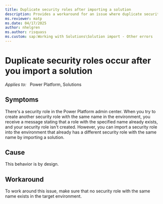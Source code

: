 ```yaml
---
title: Duplicate security roles after importing a solution 
description: Provides a workaround for an issue where duplicate security roles occur after you import a solution.
ms.reviewer: matp
ms.date: 04/17/2025
author: nhelgren
ms.author: risquass
ms.custom: sap:Working with Solutions\Solution import - Other errors
---
```

# Duplicate security roles occur after you import a solution

_Applies to:_ &nbsp; Power Platform, Solutions

## Symptoms

There's a security role in the Power Platform admin center. When you try to create another security role with the same name in the environment, you receive a message stating that a role with the specified name already exists, and your security role isn't created. However, you can import a security role into the environment that already has a different security role with the same name by importing a solution.

## Cause

This behavior is by design.

## Workaround

To work around this issue, make sure that no security role with the same name exists in the target environment.
